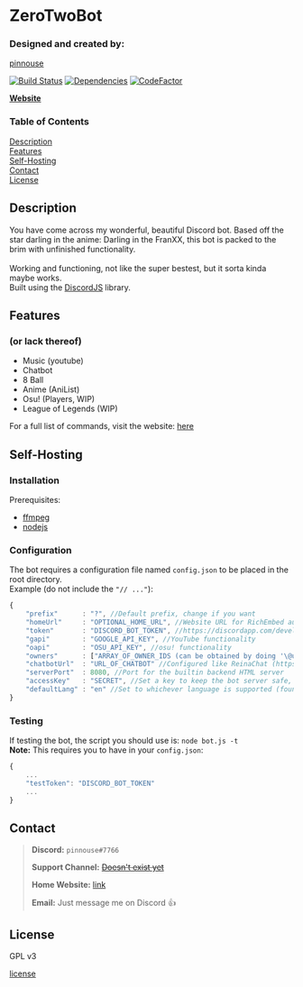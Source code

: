 # ZeroTwoBot
### Designed and created by:
[pinnouse](https://github.com/pinnouse/ZeroTwoBot)

[![Build Status](https://travis-ci.com/pinnouse/ZeroTwoBot.svg?branch=master)](https://travis-ci.com/pinnouse/ZeroTwoBot) [![Dependencies](https://david-dm.org/pinnouse/ZeroTwoBot.svg)](https://david-dm.org/pinnouse/ZeroTwoBot) [![CodeFactor](https://www.codefactor.io/repository/github/pinnouse/zerotwobot/badge)](https://www.codefactor.io/repository/github/pinnouse/zerotwobot)

**[Website](http://gnowbros.com/zerotwo)**

### Table of Contents
[Description](#description)<br />
[Features](#features)<br />
[Self-Hosting](#self-hosting)<br />
[Contact](#contact)<br />
[License](#license)

## Description
You have come across my wonderful, beautiful Discord bot. Based off the star darling in the anime: Darling in the FranXX, this bot is packed to the brim with unfinished functionality.
<br />
<br />
Working and functioning, not like the super bestest, but it sorta kinda maybe works.
<br />
Built using the [DiscordJS](https://discord.js.org) library.

## Features
### (or lack thereof)
- Music (youtube)
- Chatbot
- 8 Ball
- Anime (AniList)
- Osu! (Players, WIP)
- League of Legends (WIP)

For a full list of commands, visit the website: [here](http://gnowbros.com/zerotwo)

## Self-Hosting
### Installation

Prerequisites:
- [ffmpeg](https://www.ffmpeg.org)
- [nodejs](https://nodejs.org)

### Configuration
The bot requires a configuration file named ` config.json ` to be placed in the root directory.
<br />
Example (do not include the `"// ..."`):

```js
{
    "prefix"      : "?", //Default prefix, change if you want
    "homeUrl"     : "OPTIONAL_HOME_URL", //Website URL for RichEmbed author links
    "token"       : "DISCORD_BOT_TOKEN", //https://discordapp.com/developers
    "gapi"        : "GOOGLE_API_KEY", //YouTube functionality
    "oapi"        : "OSU_API_KEY", //osu! functionality
    "owners"      : ["ARRAY_OF_OWNER_IDS (can be obtained by doing '\@username#tag'"], //So you can use the kill command
    "chatbotUrl"  : "URL_OF_CHATBOT" //Configured like ReinaChat (https://github.com/pinnoues/ReinaChat)
    "serverPort"  : 8080, //Port for the builtin backend HTML server
    "accessKey"   : "SECRET", //Set a key to keep the bot server safe, passed as a GET 'key=' argument
    "defaultLang" : "en" //Set to whichever language is supported (found in ./locales/)
}
```

### Testing
If testing the bot, the script you should use is: `node bot.js -t`
<br />
**Note:** This requires you to have in your ` config.json `:

```js
{
    ...
    "testToken": "DISCORD_BOT_TOKEN"
    ...
}
```

## Contact

> **Discord:** `pinnouse#7766`
>
> **Support Channel:** ~~[Doesn't exist yet]()~~
>
> **Home Website:** [link](http://gnowbros.com)
>
> **Email:** Just message me on Discord 👍

## License
GPL v3

[license](./LICENSE)
